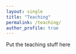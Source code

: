 ```yaml
---
layout: single
title: "Teaching"
permalink: /teaching/
author_profile: true
---
```


Put the teaching stuff here
